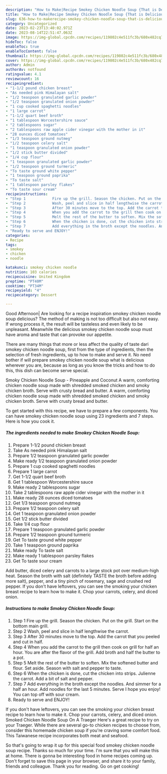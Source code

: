 ```yaml
---
description: "How to Make|Recipe Smokey Chicken Noodle Soup {That is Delicious"
title: "How to Make|Recipe Smokey Chicken Noodle Soup {That is Delicious"
slug: 636-how-to-makerecipe-smokey-chicken-noodle-soup-that-is-delicious
category: Uncategorized
date: 2023-02-23T13:40:02.971Z
date: 2023-08-14T22:51:47.063Z
image: https://img-global.cpcdn.com/recipes/119802c4e511fc3b/680x482cq70/smokey-chicken-noodle-soup-recipe-main-photo.jpg
hideToc: false
enableToc: true
enableTocContent: false
thumbnail: https://img-global.cpcdn.com/recipes/119802c4e511fc3b/680x482cq70/smokey-chicken-noodle-soup-recipe-main-photo.jpg
cover: https://img-global.cpcdn.com/recipes/119802c4e511fc3b/680x482cq70/smokey-chicken-noodle-soup-recipe-main-photo.jpg
author: Admin
authorAv: notfound
ratingvalue: 4.1
reviewcount: 16
recipeingredient:
- "1-1/2 pound chicken breast"
- "As needed pink Himalayan salt"
- "1/2 teaspoon granulated garlic powder"
- "1/2 teaspoon granulated onion powder"
- "1 cup cooked spaghetti noodles"
- "1 large carrot"
- "1-1/2 quart beef broth"
- "1 tablespoon Worcestershire sauce"
- "2 tablespoons sugar"
- "2 tablespoons raw apple cider vinegar with the mother in it"
- "28 ounces diced tomatoes"
- "1/3 teaspoon ground nutmeg"
- "1/2 teaspoon celery salt"
- "1 teaspoon granulated onion powder"
- "1/2 stick butter divided"
- "1/4 cup flour"
- "1 teaspoon granulated garlic powder"
- "1/2 teaspoon ground turmeric"
- "To taste ground white pepper"
- "1 teaspoon ground paprika"
- "To taste salt"
- "1 tablespoon parsley flakes"
- "To taste sour cream"
recipeinstructions:
- "Step 1            Fire up the grill. Season the chicken. Put on the grill. Start on the bottom main grill."
- "Step 2            Wash, peel and slice in half lengthwise the carrot."
- "Step 3            After 30 minutes move to the top. Add the carrot that you peeled and cut in half."
- "Step 4            When you add the carrot to the grill then cook on grill for half an hour. You are after the flavor of the grill. Add broth and half the butter to a pot."
- "Step 5            Melt the rest of the butter to soften. Mix the softened butter and flour. Set aside. Season with salt and pepper to taste."
- "Step 6            When the chicken is done, cut the chicken into strips. Julienne the carrot. Add a bit of salt and pepper."
- "Step 7            Add everything in the broth except the noodles. And simmer for a half an hour. Add noodles for the last 5 minutes. Serve I hope you enjoy! You can top off with sour cream."
- "Ready to serve and ENJOY!"
categories:
- Recipe
tags:
- smokey
- chicken
- noodle

katakunci: smokey chicken noodle 
nutrition: 103 calories
recipecuisine: United Kingdom
preptime: "PT40M"
cooktime: "PT34M"
recipeyield: "4"
recipecategory: Dessert

---
```



Good Afternoon| Are looking for a recipe inspiration smokey chicken noodle soup delicious? The method of making is not too difficult but also not easy. If wrong process it, the result will be tasteless and even likely to be unpleasant. Meanwhile the delicious smokey chicken noodle soup must have aroma and taste that can provoke our appetite.






There are many things that more or less affect the quality of taste dari smokey chicken noodle soup, first from the type of ingredients, then the selection of fresh ingredients, up to how to make and serve it. No need bother if will prepare smokey chicken noodle soup what is delicious wherever you are, because as long as you know the tricks and how to do this, this dish can become serve special.


Smoky Chicken Noodle Soup - Pineapple and Coconut A warm, comforting chicken noodle soup made with shredded smoked chicken and smoky chicken broth. Serve with crusty bread and butter. A warm, comforting chicken noodle soup made with shredded smoked chicken and smoky chicken broth. Serve with crusty bread and butter.


To get started with this recipe, we have to prepare a few components. You can have smokey chicken noodle soup using 23 ingredients and 7 steps. Here is how you cook it.

<!--inarticleads1-->

##### The ingredients needed to make Smokey Chicken Noodle Soup:

1. Prepare 1-1/2 pound chicken breast
1. Take As needed pink Himalayan salt
1. Prepare 1/2 teaspoon granulated garlic powder
1. Make ready 1/2 teaspoon granulated onion powder
1. Prepare 1 cup cooked spaghetti noodles
1. Prepare 1 large carrot
1. Get 1-1/2 quart beef broth
1. Get 1 tablespoon Worcestershire sauce
1. Make ready 2 tablespoons sugar
1. Take 2 tablespoons raw apple cider vinegar with the mother in it
1. Make ready 28 ounces diced tomatoes
1. Get 1/3 teaspoon ground nutmeg
1. Prepare 1/2 teaspoon celery salt
1. Get 1 teaspoon granulated onion powder
1. Get 1/2 stick butter divided
1. Take 1/4 cup flour
1. Prepare 1 teaspoon granulated garlic powder
1. Prepare 1/2 teaspoon ground turmeric
1. Get To taste ground white pepper
1. Take 1 teaspoon ground paprika
1. Make ready To taste salt
1. Make ready 1 tablespoon parsley flakes
1. Get To taste sour cream


Add butter, diced celery and carrots to a large stock pot over medium-high heat. Season the broth with salt (definitely TASTE the broth before adding more salt), pepper, and a tiny pinch of rosemary, sage and crushed red pepper. If you don&#39;t have leftovers, you can see the smoking your chicken breast recipe to learn how to make it. Chop your carrots, celery, and diced onion. 

<!--inarticleads2-->

##### Instructions to make Smokey Chicken Noodle Soup:

1. Step 1            Fire up the grill. Season the chicken. Put on the grill. Start on the bottom main grill.
1. Step 2            Wash, peel and slice in half lengthwise the carrot.
1. Step 3            After 30 minutes move to the top. Add the carrot that you peeled and cut in half.
1. Step 4            When you add the carrot to the grill then cook on grill for half an hour. You are after the flavor of the grill. Add broth and half the butter to a pot.
1. Step 5            Melt the rest of the butter to soften. Mix the softened butter and flour. Set aside. Season with salt and pepper to taste.
1. Step 6            When the chicken is done, cut the chicken into strips. Julienne the carrot. Add a bit of salt and pepper.
1. Step 7            Add everything in the broth except the noodles. And simmer for a half an hour. Add noodles for the last 5 minutes. Serve I hope you enjoy! You can top off with sour cream.
1. Ready to serve and ENJOY!

If you don&#39;t have leftovers, you can see the smoking your chicken breast recipe to learn how to make it. Chop your carrots, celery, and diced onion. Smoked Chicken Noodle Soup On A Traeger Here&#39;s a great recipe to try on your Traeger. While there are several go-to chicken recipes to choose from, consider this homemade chicken soup if you&#39;re craving some comfort food. This Taiwanese recipe incorporates both meat and seafood. 

So that's going to wrap it up for this special food smokey chicken noodle soup recipe. Thanks so much for your time. I'm sure that you will make this at home. There is gonna be interesting food in home recipes coming up. Don't forget to save this page in your browser, and share it to your family, friends and colleague. Thank you for reading. Go on get cooking!
